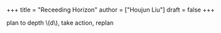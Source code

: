 +++
title = "Receeding Horizon"
author = ["Houjun Liu"]
draft = false
+++

plan to depth \\(d\\), take action, replan
